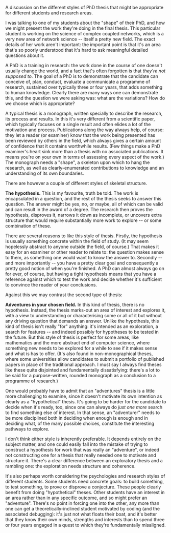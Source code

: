<html><body><p>A discussion on the different styles of PhD thesis that might be appropriate for different students and research areas.

<!--more-->

I was talking to one of my students about the "shape" of their PhD, and how we might present the work they're doing in the final thesis. This particular student is working on the science of complex coupled networks, which is a very new area of network science -- itself a pretty new field. The exact details of her work aren't important: the important point is that it's an area that's so poorly understood that it's hard to ask meaningful detailed questions about it.

A PhD is a training in research: the work done in the course of one doesn't usually change the world, and a fact that's often forgotten is that <em>they're not supposed to</em>. The goal of a PhD is to demonstrate that the candidate can conceive of, plan, conduct, evaluate a communicate a programme of research, sustained over typically three or four years, that adds something to human knowledge. Clearly there are many ways one can demonstrate this, and the question we were asking was: what are the variations? How do we choose which is appropriate?

A typical thesis is a monograph, written specially to describe the research, its process and results. In this it's very different from a scientific paper, which typically focuses on a single result and often elides a lot of the motivation and process. Publications along the way always help, of course: they let a reader (or examiner) know that the work being presented has been reviewed by others in the field, which always gives a certain amount of confidence that it contains worthwhile results. (Few things make a PhD examiner's heart sink more than a thesis with no associated publications. It means you're on your own in terms of assessing every aspect of the work.) The monograph needs a "shape", a skeleton upon which to hang the research, as well as clearly-enumerated contributions to knowledge and an understanding of its own boundaries.

There are however a couple of different styles of skeletal structure.

<strong>The hypothesis.</strong> This is my favourite, truth be told. The work is encapsulated in a question, and the rest of the thesis seeks to answer this question. The answer might be yes, no, or maybe, all of which can be valid and can result in the award of a degree. The research then proves the hypothesis, disproves it, narrows it down as incomplete, or uncovers extra structure that would require substantially more work to explore -- or some combination of these.

There are several reasons to like this style of thesis. Firstly, the hypothesis is usually something concrete within the field of study. (It may seem hopelessly abstract to anyone outside the field, of course.) That makes it easy for an examiner or other reader to relate to: the question makes sense to them, as something one would want to know the answer to. Secondly -- and more importantly -- you have a pretty clear goal and consequently a pretty good notion of when you're finished. A PhD can almost always go on for ever, of course, but having a tight hypothesis means that you have a reference against which to test the work and decide whether it's sufficient to convince the reader of your conclusions.

Against this we may contrast the second type of thesis:

<strong>Adventures in your chosen field.</strong> In this kind of thesis, there is no hypothesis. Instead, the thesis marks-out an area of interest and explores it, with a view to understanding or characterising some or all of it but without any driving question that demands an answer. Unlike the hypothesis, this kind of thesis isn't really "for" anything: it's intended as an exploration, a search for features -- and indeed possibly for hypotheses to be tested in the future. But this style of thesis is perfect for some areas, like mathematics and the more abstract end of computer science, where something new needs to be explored for a while to see if it makes sense and what is has to offer. (It's also found in non-monographical theses, where some universities allow candidates to submit a portfolio of published papers in place of the traditional approach. I must say I always find theses like these quite disjointed and fundamentally dissatisfying: there's a lot to be said for a purpose-written, rounded monograph as a conclusion to a programme of research.)

One would probably have to admit that an "adventures" thesis is a little more challenging to examine, since it doesn't motivate its own intention as clearly as a "hypothetical" thesis. It's going to be harder for the candidate to decide when it's ready, too, since one can always do <em>just one more</em> search to find something else of interest. In that sense, an "adventurer" needs to be more disciplined both in deciding when enough is enough and in deciding what, of the many possible choices, constitute the interesting pathways to explore.

I don't think either style is inherently preferable. It depends entirely on the subject matter, and one could easily fall into the mistake of trying to construct a hypothesis for work that was really an "adventure", or indeed not constructing one for a thesis that really needed one to motivate and structure it. There's a clear difference between an exploratory thesis and a rambling one: the exploration needs structure and coherence.

It's also perhaps worth considering the psychologies and research styles of different students. Some students need concrete goals: to build something, to test something, to prove or disprove a conjecture. These people clearly benefit from doing "hypothetical" theses. Other students have an interest in an area rather than in any specific outcome, and so might prefer an "adventure". There's no point in forcing one into the other, any more than one can get a theoretically-inclined student motivated by coding (and the associated debugging): it's just not what floats their boat, and it's better that they know their own minds, strengths and interests than to spend three or four years engaged in a quest to which they're fundamentally misaligned.

 </p></body></html>